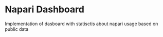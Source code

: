 # Napari Dashboard

Implementation of dasboard with statisctis about napari usage based on public data 
